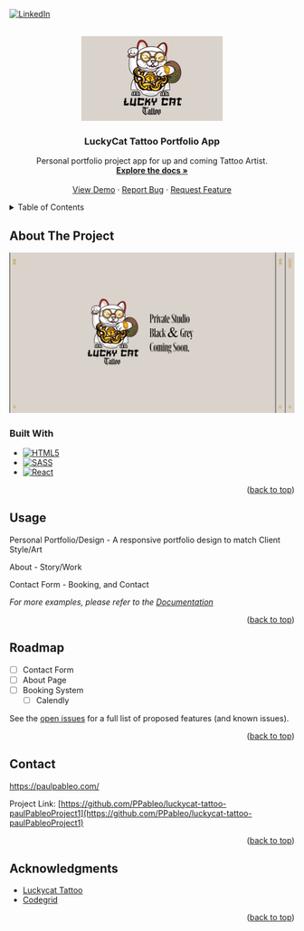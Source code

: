 
<a name="readme-top"></a>
<!--
*** Thanks for checking out the Best-README-Template. If you have a suggestion
*** that would make this better, please fork the repo and create a pull request
*** or simply open an issue with the tag "enhancement".
*** Don't forget to give the project a star!
*** Thanks again! Now go create something AMAZING! :D
-->

[![LinkedIn][linkedin-shield]][linkedin-url]

<!-- PROJECT LOGO -->
<br />
<div align="center">
  <a href="https://github.com/PPableo/luckycat-tattoo-paulPableoProject1">
    <img src="images/logo.png" alt="Logo" width="250" height="150">
  </a>

<h3 align="center">LuckyCat Tattoo Portfolio App</h3>

  <p align="center">
Personal portfolio project app for up and coming Tattoo Artist. 
    <br />
    <a href="https://github.com/PPableo/luckycat-tattoo-paulPableoProject1"><strong>Explore the docs »</strong></a>
    <br />
    <br />
    <a href="https://pabloproject2.netlify.app/">View Demo</a>
    ·
    <a href="https://github.com/PPableo/luckycat-tattoo-paulPableoProject1/issues">Report Bug</a>
    ·
    <a href="https://github.com/PPableo/luckycat-tattoo-paulPableoProject1/issues">Request Feature</a>
  </p>
</div>


<!-- TABLE OF CONTENTS -->
<details>
  <summary>Table of Contents</summary>
  <ol>
    <li>
      <a href="#about-the-project">About The Project</a>
      <ul>
        <li><a href="#built-with">Built With</a></li>
      </ul>
    </li>
    <li><a href="#usage">Usage</a></li>
    <li><a href="#roadmap">Roadmap</a></li>
    <li><a href="#contact">Contact</a></li>
    <li><a href="#acknowledgments">Acknowledgments</a></li>
  </ol>
</details>


<!-- ABOUT THE PROJECT -->
## About The Project

[![Product Name Screen Shot][product-screenshot]](https://pabloproject2.netlify.app/)

### Built With

* [![HTML5][HTML5.js]][HTML-url]
* [![SASS][SASS.js]][SASS-url]
* [![React][React.js]][React-url]

<p align="right">(<a href="#readme-top">back to top</a>)</p>

<!-- USAGE EXAMPLES -->
## Usage

Personal Portfolio/Design - A responsive portfolio design to match Client Style/Art

About - Story/Work

Contact Form - Booking, and Contact

_For more examples, please refer to the [Documentation](https://example.com)_

<p align="right">(<a href="#readme-top">back to top</a>)</p>

<!-- ROADMAP -->
## Roadmap

- [ ] Contact Form
- [ ] About Page
- [ ] Booking System
    - [ ] Calendly

See the [open issues](https://github.com/PPableo/luckycat-tattoo-paulPableoProject1/issues) for a full list of proposed features (and known issues).

<p align="right">(<a href="#readme-top">back to top</a>)</p>

<!-- CONTACT -->
## Contact

https://paulpableo.com/

Project Link: [https://github.com/PPableo/luckycat-tattoo-paulPableoProject1](https://github.com/PPableo/luckycat-tattoo-paulPableoProject1)

<p align="right">(<a href="#readme-top">back to top</a>)</p>



<!-- ACKNOWLEDGMENTS -->
## Acknowledgments

* [Luckycat Tattoo](https://www.instagram.com/luckycat.tattoo/)
* [Codegrid](https://github.com/codegridweb)


<p align="right">(<a href="#readme-top">back to top</a>)</p>



<!-- MARKDOWN LINKS & IMAGES -->
<!-- https://www.markdownguide.org/basic-syntax/#reference-style-links -->
[contributors-shield]: https://img.shields.io/github/contributors/github_username/luckycat-tattoo-paulPableoProject1.svg?style=for-the-badge
[contributors-url]: https://github.com/PPableo/luckycat-tattoo-paulPableoProject1/graphs/contributors
[issues-shield]: https://img.shields.io/github/issues/PPableo/luckycat-tattoo-paulPableoProject1.svg?style=for-the-badge
[issues-url]: https://github.com/PPableo/luckycat-tattoo-paulPableoProject1/issues
[linkedin-shield]: https://img.shields.io/badge/-LinkedIn-black.svg?style=for-the-badge&logo=linkedin&colorB=555
[linkedin-url]: https://linkedin.com/in/paulpableo
[product-screenshot]: images/screenshot.png
[HTML5.js]: https://img.shields.io/badge/HTML-E34F26?style=for-the-badge&logo=html5&logoColor=white
[HTML-url]: https://developer.mozilla.org/en-US/docs/Glossary/HTML5/
[React.js]: https://img.shields.io/badge/React-20232A?style=for-the-badge&logo=react&logoColor=61DAFB
[React-url]: https://reactjs.org/
[SASS.js]: https://img.shields.io/badge/SASS-CC6699?style=for-the-badge&logo=SASS&logoColor=white
[SASS-url]: https://sass-lang.com/
